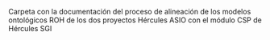 Carpeta con la documentación del proceso de alineación de los modelos ontológicos ROH de los dos proyectos Hércules ASIO con el módulo CSP de Hércules SGI
